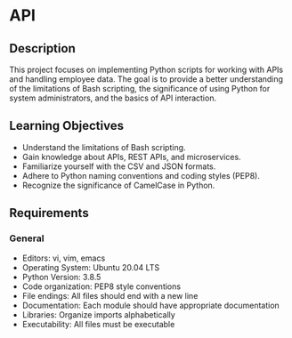 # API

## Description

This project focuses on implementing Python scripts for working with APIs and handling employee data. The goal is to provide a better understanding of the limitations of Bash scripting, the significance of using Python for system administrators, and the basics of API interaction.

## Learning Objectives

- Understand the limitations of Bash scripting.
- Gain knowledge about APIs, REST APIs, and microservices.
- Familiarize yourself with the CSV and JSON formats.
- Adhere to Python naming conventions and coding styles (PEP8).
- Recognize the significance of CamelCase in Python.

## Requirements

### General

- Editors: vi, vim, emacs
- Operating System: Ubuntu 20.04 LTS
- Python Version: 3.8.5
- Code organization: PEP8 style conventions
- File endings: All files should end with a new line
- Documentation: Each module should have appropriate documentation
- Libraries: Organize imports alphabetically
- Executability: All files must be executable
